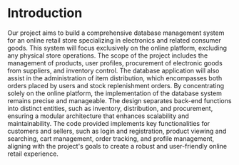 # Introduction

Our project aims to build a comprehensive database management system for an online retail store specializing in electronics and related consumer goods. This system will focus exclusively on the online platform, excluding any physical store operations. The scope of the project includes the management of products, user profiles, procurement of electronic goods from suppliers, and inventory control. The database application will also assist in the administration of item distribution, which encompasses both orders placed by users and stock replenishment orders. By concentrating solely on the online platform, the implementation of the database system remains precise and manageable. The design separates back-end functions into distinct entities, such as inventory, distribution, and procurement, ensuring a modular architecture that enhances scalability and maintainability. The code provided implements key functionalities for customers and sellers, such as login and registration, product viewing and searching, cart management, order tracking, and profile management, aligning with the project's goals to create a robust and user-friendly online retail experience.
